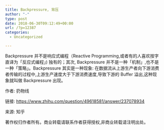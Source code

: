 ```yaml
---
title: Backpressure, 背压
author: "-"
type: post
date: 2018-06-30T09:12:49+00:00
url: /?p=12387
categories:
  - Uncategorized

---
```

Backpressure 并不是响应式编程（Reactive Programming,或者有的人喜欢按字直译为「反应式编程」) 独有的；其次, Backpressure 并不是一种「机制」,也不是一种「策略」。Backpressure 其实是一种现象: 在数据流从上游生产者向下游消费者传输的过程中,上游生产速度大于下游消费速度,导致下游的 Buffer 溢出,这种现象就叫做 Backpressure 出现。

作者: 扔物线
  
链接: https://www.zhihu.com/question/49618581/answer/237078934
  
来源: 知乎
  
著作权归作者所有。商业转载请联系作者获得授权,非商业转载请注明出处。